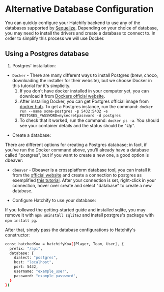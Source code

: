 # Alternative Database Configuration

You can quickly configure your Hatchify backend to use any of the databases supported by [Sequelize](https://sequelize.org/api/v6/class/src/sequelize.js~sequelize#instance-constructor-constructor). Depending on your choice of database, you may need to install the drivers and create a database to connect to. In order to simplify this process we will use Docker.

## Using a Postgres database

1. Postgres' installation: 

-   `Docker` -  There are many different ways to install Postgres (brew, choco, downloading the installer for their website), but we choose Docker in this tutorial for it's simplicity.
    1. If you don't have docker installed in your computer yet, you can download it from [Dockers official website](https://www.docker.com/products/docker-desktop/).
    2. After installing Docker, you can get Postgres official image from [docker hub](https://hub.docker.com/_/postgres). To get a Postgres instance, run the command: 
    `docker run --name some-postgres -p 5432:5432 -e POSTGRES_PASSWORD=mysecretpassword -d postgres` 
    3. To check that it worked, run the command: `docker ps -a`. You should see your container details and the status should
    be "Up". 
 
* Create a database: 

There are different options for creating a Postgres database; in fact, if you've run the Docker command above, you'll already have a database called "postgres", but if you want to create a new one, a good option is dbeaver:  

 -   `dbeaver` - Dbeaver is a crossplatform database tool, you can install it from the [official website](https://dbeaver.io/download/) and create a connection to postgres as exemplified [this tutorial](https://dbeaver.com/2022/03/03/how-to-create-database-connection-in-dbeaver/). After your connection is set, right-click in your connection, hover over create and select "database" to create a new database.
  
* Configure Hatchify to use your database: 

If you followed the getting-started guide and installed sqlite, you may remove it with `npm uninstall sqlite3` and
install postgres's package with `npm install pg`.

After that, simply pass the database configurations to Hatchify's constructor: 

```bash
const hatchedKoa = hatchifyKoa([Player, Team, User], {
  prefix: "/api",
  database: {
    dialect: "postgres",
    host: "localhost",
    port: 5432,
    username: "example_user",
    password: "example_password",
  }
})
``` 